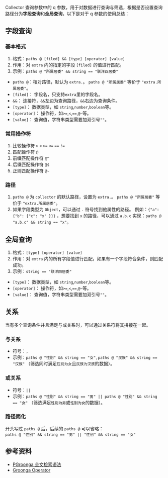 Collector 查询参数中的 q 参数，用于对数据进行查询与筛选，根据是否设置查询路径分为**字段查询**和**全局查询**，以下是对于 q 参数的使用总结：

## 字段查询

### 基本格式

1. 格式：`paths @ [filed] && [type] [operator] [value]`
2. 作用：对 `extra` 内的指定的字段 `[filed]` 的值进行匹配。
3. 示例：`paths @ "所属居委" && string == "联洋四居委"`

- `paths @`：相对路径，默认为 `extra.`。 `paths @ "所属居委"` 等价于 `"extra.所属居委"`。
- `[filed]`： 字段名，只支持`extra`里的字段名。
- `&&`： 连接符，`&&`左边为查询路径，`&&`右边为查询条件。
- `[type]`： 数据类型，如 `string`,`number`,`boolean`等。
- `[operator]`： 操作符，如`>=`,`<`,`==`,`@~`等。
- `[value]`： 查询值，字符串类型需要加双引号`""`。

### 常用操作符

1. 比较操作符 `>` `<` `>=` `<=` `==` `!=`
2. 匹配操作符 `@`
3. 前缀匹配操作符 `@^`
4. 后缀匹配操作符 `@$`
5. 正则匹配操作符 `@~`

### 路径

1. `paths @` 为 `collector` 的默认路径，设置为 `extra.`。 `paths @ "所属居委"` 等价于 `"extra.所属居委"`。
2. 如果字段类型为 `Object`，可以通过 `.` 符号找到他属性的路径。
   例如：`{"a": {"b": {"c": "x" }}}` ，想要找到 `x` 的路径，可以通过 `a.b.c` 实现：`paths @ "a.b.c" && string == "x"`。

## 全局查询

1. 格式：`[type] [operator] [value]`
2. 作用：对 `extra` 内的所有字段值进行匹配，如果有一个字段符合条件，则匹配成功。
3. 示例：`string == "联洋四居委"`

- `[type]`： 数据类型，如 `string`,`number`,`boolean`等。
- `[operator]`： 操作符，如`>=`,`<`,`==`,`@~`等。
- `[value]`： 查询值，字符串类型需要加双引号`""`。

## 关系

当有多个查询条件并且满足与或关系时，可以通过关系符将其拼接在一起。

### 与关系

- 符号：`,`
- 示例：`paths @ "性别" && string == "女",paths @ "民族" && string == "汉族"`
  （筛选同时满足`性别为女`且`民族为汉族`的数据）。

### 或关系

- 符号：`||`
- 示例：`paths @ "性别" && string == "男" || paths @ "性别" && string == "女"`
  （筛选满足`性别为男`或`性别为女`的数据）。

### 路径简化

开头写过 `paths @` 后，后续的 `paths @` 可以省略：<br>
`paths @ "性别" && string == "男" || "性别" && string == "女"`

## 参考资料

- [PGroonga 全文检索语法](https://pgroonga.github.io/reference/operators/script-jsonb-v2.html)
- [Groonga Operator](https://groonga.org/docs/reference/grn_expr/script_syntax.html)
